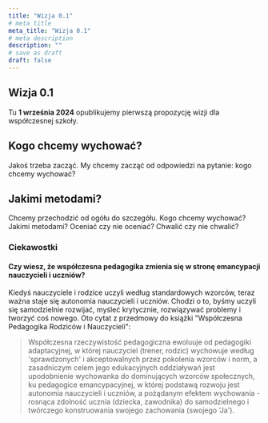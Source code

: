 ```yaml
---
title: "Wizja 0.1"
# meta title
meta_title: "Wizja 0.1"
# meta description
description: ""
# save as draft
draft: false
---
```

## Wizja 0.1

Tu **1 września 2024** opublikujemy pierwszą propozycję wizji dla współczesnej szkoły.

## Kogo chcemy wychować?

Jakoś trzeba zacząć. My chcemy zacząć od odpowiedzi na pytanie: kogo chcemy wychować? 

## Jakimi metodami?

 Chcemy przechodzić od ogółu do szczegółu. Kogo chcemy wychować? Jakimi metodami? Oceniać czy nie oceniać? Chwalić czy nie chwalić?

### Ciekawostki

#### Czy wiesz, że współczesna pedagogika zmienia się w stronę emancypacji nauczycieli i uczniów? 

Kiedyś nauczyciele i rodzice uczyli według standardowych wzorców, teraz ważna staje się autonomia nauczycieli i uczniów. Chodzi o to, byśmy uczyli się samodzielnie rozwijać, myśleć krytycznie, rozwiązywać problemy i tworzyć coś nowego. Oto cytat z przedmowy do książki "Współczesna Pedagogika Rodziców i Nauczycieli":

> Współczesna rzeczywistość pedagogiczna ewoluuje od pedagogiki adaptacyjnej, w której nauczyciel (trener, rodzic) wychowuje według 'sprawdzonych' i akceptowalnych przez pokolenia wzorców i norm, a zasadniczym celem jego edukacyjnych oddziaływań jest upodobnienie wychowanka do dominujących wzorców społecznych, ku pedagogice emancypacyjnej, w której podstawą rozwoju jest autonomia nauczycieli i uczniów, a pożądanym efektem wychowania - rosnąca zdolność ucznia (dziecka, zawodnika) do samodzielnego i twórczego konstruowania swojego zachowania (swojego 'Ja').